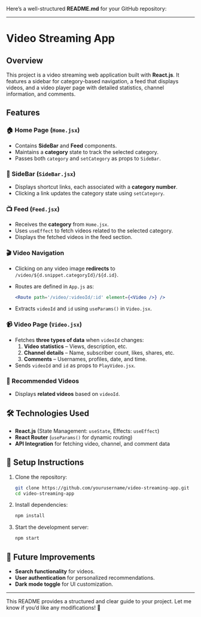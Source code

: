 Here’s a well-structured **README.md** for your GitHub repository:  

---

# Video Streaming App  

## Overview  
This project is a video streaming web application built with **React.js**. It features a sidebar for category-based navigation, a feed that displays videos, and a video player page with detailed statistics, channel information, and comments.  

## Features  

### 🏠 Home Page (`Home.jsx`)  
- Contains **SideBar** and **Feed** components.  
- Maintains a **category** state to track the selected category.  
- Passes both `category` and `setCategory` as props to `SideBar`.  

### 📌 SideBar (`SideBar.jsx`)  
- Displays shortcut links, each associated with a **category number**.  
- Clicking a link updates the category state using `setCategory`.  

### 📺 Feed (`Feed.jsx`)  
- Receives the **category** from `Home.jsx`.  
- Uses `useEffect` to fetch videos related to the selected category.  
- Displays the fetched videos in the feed section.  

### 🎬 Video Navigation  
- Clicking on any video image **redirects** to `/video/${d.snippet.categoryId}/${d.id}`.  
- Routes are defined in `App.js` as:  

  ```jsx
  <Route path='/video/:videoId/:id' element={<Video />} />
  ```

- Extracts `videoId` and `id` using `useParams()` in `Video.jsx`.  

### 📹 Video Page (`Video.jsx`)  
- Fetches **three types of data** when `videoId` changes:  
  1. **Video statistics** – Views, description, etc.  
  2. **Channel details** – Name, subscriber count, likes, shares, etc.  
  3. **Comments** – Usernames, profiles, date, and time.  
- Sends `videoId` and `id` as props to `PlayVideo.jsx`.  

### 🔁 Recommended Videos  
- Displays **related videos** based on `videoId`.  

## 🛠 Technologies Used  
- **React.js** (State Management: `useState`, Effects: `useEffect`)  
- **React Router** (`useParams()` for dynamic routing)  
- **API Integration** for fetching video, channel, and comment data  

## 📌 Setup Instructions  
1. Clone the repository:  
   ```bash
   git clone https://github.com/yourusername/video-streaming-app.git
   cd video-streaming-app
   ```  
2. Install dependencies:  
   ```bash
   npm install
   ```  
3. Start the development server:  
   ```bash
   npm start
   ```  

## 🚀 Future Improvements  
- **Search functionality** for videos.  
- **User authentication** for personalized recommendations.  
- **Dark mode toggle** for UI customization.  

---

This README provides a structured and clear guide to your project. Let me know if you’d like any modifications! 🚀
